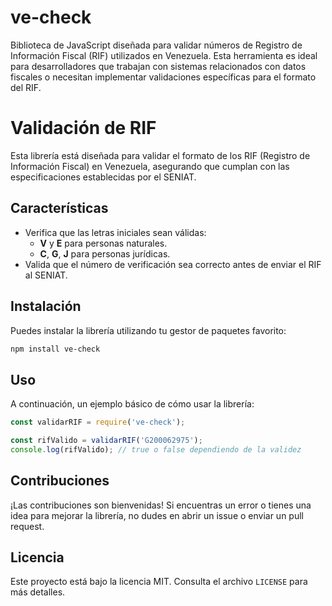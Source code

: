 # ve-check
Biblioteca de JavaScript diseñada para validar números de Registro de Información Fiscal (RIF) utilizados en Venezuela. Esta herramienta es ideal para desarrolladores que trabajan con sistemas relacionados con datos fiscales o necesitan implementar validaciones específicas para el formato del RIF. 

# Validación de RIF

Esta librería está diseñada para validar el formato de los RIF (Registro de Información Fiscal) en Venezuela, asegurando que cumplan con las especificaciones establecidas por el SENIAT.

## Características

- Verifica que las letras iniciales sean válidas:
    - **V** y **E** para personas naturales.
    - **C**, **G**, **J** para personas jurídicas.
- Valida que el número de verificación sea correcto antes de enviar el RIF al SENIAT.

## Instalación

Puedes instalar la librería utilizando tu gestor de paquetes favorito:

```bash
npm install ve-check
```

## Uso

A continuación, un ejemplo básico de cómo usar la librería:

```javascript
const validarRIF = require('ve-check');

const rifValido = validarRIF('G200062975');
console.log(rifValido); // true o false dependiendo de la validez
```

## Contribuciones

¡Las contribuciones son bienvenidas! Si encuentras un error o tienes una idea para mejorar la librería, no dudes en abrir un issue o enviar un pull request.

## Licencia

Este proyecto está bajo la licencia MIT. Consulta el archivo `LICENSE` para más detalles.